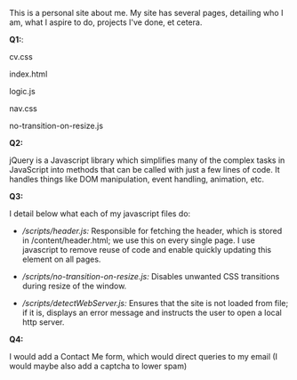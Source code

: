 This is a personal site about me. My site has several pages, detailing who I am, what I aspire to do, projects I've done, et cetera.

**Q1:**:

cv.css

index.html

logic.js

nav.css

no-transition-on-resize.js

**Q2:**

jQuery is a Javascript library which simplifies many of the complex tasks in JavaScript into methods that can be called with just a few lines of code. It handles things like DOM manipulation, event handling, animation, etc.

**Q3:**

I detail below what each of my javascript files do:

* _/scripts/header.js:_ Responsible for fetching the header, which is stored in /content/header.html; we use this on every single page. I use javascript to remove reuse of code and enable quickly updating this element on all pages.

* _/scripts/no-transition-on-resize.js:_ Disables unwanted CSS transitions during resize of the window.

* _/scripts/detectWebServer.js:_ Ensures that the site is not loaded from file; if it is, displays an error message and instructs the user to open a local http server.

**Q4:**

I would add a Contact Me form, which would direct queries to my email (I would maybe also add a captcha to lower spam)